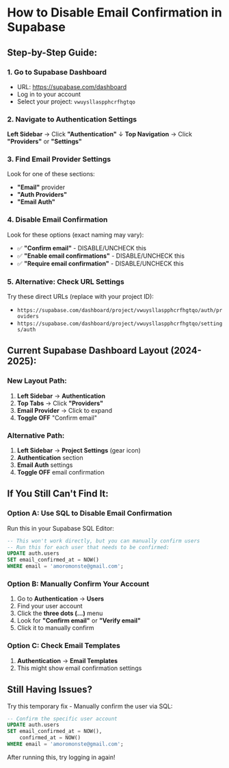 # How to Disable Email Confirmation in Supabase

## Step-by-Step Guide:

### 1. Go to Supabase Dashboard
- URL: https://supabase.com/dashboard
- Log in to your account
- Select your project: `vwuysllaspphcrfhgtqo`

### 2. Navigate to Authentication Settings
**Left Sidebar** → Click **"Authentication"**
↓
**Top Navigation** → Click **"Providers"** or **"Settings"**

### 3. Find Email Provider Settings
Look for one of these sections:
- **"Email"** provider
- **"Auth Providers"**
- **"Email Auth"**

### 4. Disable Email Confirmation
Look for these options (exact naming may vary):
- ✅ **"Confirm email"** - DISABLE/UNCHECK this
- ✅ **"Enable email confirmations"** - DISABLE/UNCHECK this
- ✅ **"Require email confirmation"** - DISABLE/UNCHECK this

### 5. Alternative: Check URL Settings
Try these direct URLs (replace with your project ID):
- `https://supabase.com/dashboard/project/vwuysllaspphcrfhgtqo/auth/providers`
- `https://supabase.com/dashboard/project/vwuysllaspphcrfhgtqo/settings/auth`

## Current Supabase Dashboard Layout (2024-2025):

### New Layout Path:
1. **Left Sidebar** → **Authentication**
2. **Top Tabs** → Click **"Providers"**
3. **Email Provider** → Click to expand
4. **Toggle OFF** "Confirm email"

### Alternative Path:
1. **Left Sidebar** → **Project Settings** (gear icon)
2. **Authentication** section
3. **Email Auth** settings
4. **Toggle OFF** email confirmation

## If You Still Can't Find It:

### Option A: Use SQL to Disable Email Confirmation
Run this in your Supabase SQL Editor:

```sql
-- This won't work directly, but you can manually confirm users
-- Run this for each user that needs to be confirmed:
UPDATE auth.users 
SET email_confirmed_at = NOW() 
WHERE email = 'amoromonste@gmail.com';
```

### Option B: Manually Confirm Your Account
1. Go to **Authentication** → **Users**
2. Find your user account
3. Click the **three dots (...)** menu
4. Look for **"Confirm email"** or **"Verify email"**
5. Click it to manually confirm

### Option C: Check Email Templates
1. **Authentication** → **Email Templates**
2. This might show email confirmation settings

## Still Having Issues?

Try this temporary fix - Manually confirm the user via SQL:

```sql
-- Confirm the specific user account
UPDATE auth.users 
SET email_confirmed_at = NOW(), 
    confirmed_at = NOW()
WHERE email = 'amoromonste@gmail.com';
```

After running this, try logging in again!



